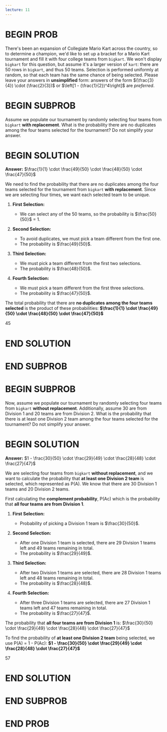 ```yaml
---
lecture: 11
---
```


# BEGIN PROB

There's been an expansion of Collegiate Mario Kart across the country, so to determine a champion, we'd like to set up a bracket for a Mario Kart tournament and fill it with four college teams from `bigkart`. We won't display `bigkart` for this question, but assume it's a larger version of `kart`: there are 50 rows in `bigkart`, and thus 50 teams. Selection is performed uniformly at random, so that each team has the same chance of being selected. Please leave your answers in **unsimplified** form: answers of the form $(\frac{3}{4}) \cdot (\frac{2}{3})$ or $\left[1 - (\frac{1}{2})^4\right]$ are *preferred*.

# BEGIN SUBPROB

Assume we populate our tournament by randomly selecting four teams from `bigkart` **with replacement**. What is the probability there are no duplicates among the four teams selected for the tournament? Do not simplify your answer.

# BEGIN SOLUTION

**Answer:** $\frac{1}{1} \cdot \frac{49}{50} \cdot \frac{48}{50} \cdot \frac{47}{50}$

We need to find the probability that there are no duplicates among the four teams selected for the tournament from `bigkart` **with replacement**. Since we are selecting four times, we want each selected team to be unique.

1. **First Selection:**  
   - We can select any of the 50 teams, so the probability is $\frac{50}{50}$ = 1.


2. **Second Selection:**  
   - To avoid duplicates, we must pick a team different from the first one.
   - The probability is $\frac{49}{50}$.
   

3. **Third Selection:**  
   - We must pick a team different from the first two selections.
   - The probability is $\frac{48}{50}$.
   

4. **Fourth Selection:**  
   - We must pick a team different from the first three selections.
   - The probability is $\frac{47}{50}$.

The total probability that there are **no duplicates among the four teams selected** is the product of these probabilities: **$\frac{1}{1} \cdot \frac{49}{50} \cdot \frac{48}{50} \cdot \frac{47}{50}$**

<average>45</average>

# END SOLUTION

# END SUBPROB

# BEGIN SUBPROB

Now, assume we populate our tournament by randomly selecting four teams from `bigkart` **without replacement**. Additionally, assume 30 are from Division 1 and 20 teams are from Division 2. What is the probability that there is at least one Division 2 team among the four teams selected for the tournament? Do not simplify your answer.

# BEGIN SOLUTION

**Answer:** $1 - \frac{30}{50} \cdot \frac{29}{49} \cdot \frac{28}{48} \cdot \frac{27}{47}$

We are selecting four teams from `bigkart` **without replacement**, and we want to calculate the probability that **at least one Division 2 team** is selected, which represented as P(A). We know that there are 30 Division 1 teams and 20 Division 2 teams.

First calculating the **complement probability**, P(Ac) which is the probability that **all four teams are from Division 1**.

1. **First Selection:**  
   - Probability of picking a Division 1 team is $\frac{30}{50}$.
   

2. **Second Selection:**  
   - After one Division 1 team is selected, there are 29 Division 1 teams left and 49 teams remaining in total.
   - The probability is $\frac{29}{49}$.


3. **Third Selection:**  
   - After two Division 1 teams are selected, there are 28 Division 1 teams left and 48 teams remaining in total.
   - The probability is $\frac{28}{48}$.
   

4. **Fourth Selection:**  
   - After three Division 1 teams are selected, there are 27 Division 1 teams left and 47 teams remaining in total.
   - The probability is $\frac{27}{47}$.

The probability that **all four teams are from Division 1** is:
$\frac{30}{50} \cdot \frac{29}{49} \cdot \frac{28}{48} \cdot \frac{27}{47}$

To find the probability of **at least one Division 2 team** being selected, we use P(A) = 1 - P(Ac): **$1 - \frac{30}{50} \cdot \frac{29}{49} \cdot \frac{28}{48} \cdot \frac{27}{47}$**

<average>57</average>

# END SOLUTION

# END SUBPROB

# END PROB
